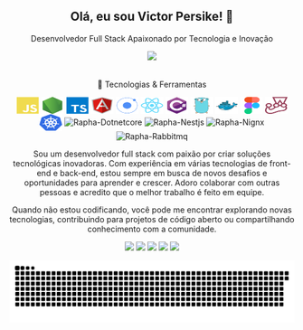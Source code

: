 <div align="center">
  <h2>Olá, eu sou Victor Persike! 👋</h2>
  <p>Desenvolvedor Full Stack Apaixonado por Tecnologia e Inovação</p>
</div>
<div align="center">
  <a href="https://github.com/vcpersike">
    <img height="180em" src="https://github-readme-stats.vercel.app/api/top-langs/?username=vcpersike&layout=compact&langs_count=7&theme=slateorange"/>
  </a>
</div>
<div align="center" style="display: inline_block"><br>
  <p>🔧 Tecnologias & Ferramentas</p>
  <img align="center" alt="Rapha-Js" height="30" width="40" src="https://raw.githubusercontent.com/devicons/devicon/master/icons/javascript/javascript-plain.svg">
  <img align="center" alt="Rapha-Node" height="30" width="40" src="https://raw.githubusercontent.com/devicons/devicon/master/icons/nodejs/nodejs-original.svg">
  <img align="center" alt="Rapha-Ts" height="30" width="40" src="https://raw.githubusercontent.com/devicons/devicon/master/icons/typescript/typescript-plain.svg">
  <img align="center" alt="Rapha-Angularjs" height="30" width="40" src="https://raw.githubusercontent.com/devicons/devicon/master/icons/angularjs/angularjs-original.svg">
  <img align="center" alt="Rapha-Ionic" height="30" width="40" src="https://raw.githubusercontent.com/devicons/devicon/master/icons/ionic/ionic-original.svg">
  <img align="center" alt="Rapha-React" height="30" width="40" src="https://raw.githubusercontent.com/devicons/devicon/master/icons/react/react-original.svg">
  <img align="center" alt="Rapha-Csharp" height="30" width="40" src="https://raw.githubusercontent.com/devicons/devicon/master/icons/csharp/csharp-original.svg">
  <img align="center" alt="Rapha-Go" height="30" width="40" src="https://raw.githubusercontent.com/devicons/devicon/master/icons/go/go-original.svg">
  <img align="center" alt="Rapha-Docker" height="30" width="40" src="https://raw.githubusercontent.com/devicons/devicon/master/icons/docker/docker-original.svg">
  <img align="center" alt="Rapha-Figma" height="30" width="40" src="https://raw.githubusercontent.com/devicons/devicon/master/icons/figma/figma-original.svg">
  <img align="center" alt="Rapha-Jest" height="30" width="40" src="https://raw.githubusercontent.com/devicons/devicon/master/icons/jest/jest-plain.svg">
  <img align="center" alt="Rapha-Kubernetes" height="30" width="40" src="https://raw.githubusercontent.com/devicons/devicon/master/icons/kubernetes/kubernetes-plain.svg">
  <img align="center" alt="Rapha-Dotnetcore" height="30" width="40" src="https://cdn.jsdelivr.net/gh/devicons/devicon@latest/icons/dotnetcore/dotnetcore-original.svg">
  <img align="center" alt="Rapha-Nestjs" height="30" width="40" src="https://cdn.jsdelivr.net/gh/devicons/devicon@latest/icons/nestjs/nestjs-original.svg">
  <img align="center" alt="Rapha-Nignx" height="30" width="40" src="https://cdn.jsdelivr.net/gh/devicons/devicon@latest/icons/nginx/nginx-original.svg">
  <img align="center" alt="Rapha-Rabbitmq" height="30" width="40" src="https://cdn.jsdelivr.net/gh/devicons/devicon@latest/icons/rabbitmq/rabbitmq-original.svg">
</div>

<div align="center">
  <p>
    Sou um desenvolvedor full stack com paixão por criar soluções tecnológicas inovadoras. Com experiência em várias tecnologias de front-end e back-end, estou sempre em busca de novos desafios e oportunidades para aprender e crescer. Adoro colaborar com outras pessoas e acredito que o melhor trabalho é feito em equipe.
  </p>
  <p>
    Quando não estou codificando, você pode me encontrar explorando novas tecnologias, contribuindo para projetos de código aberto ou compartilhando conhecimento com a comunidade.
  </p>
</div>

<div align="center"> 
  <a href="https://www.youtube.com/channel/UCyViC3FUfN-AwCEwrFLUNqw" target="_blank"><img src="https://img.shields.io/badge/YouTube-FF0000?style=for-the-badge&logo=youtube&logoColor=white" target="_blank"></a>
  <a href="https://www.instagram.com/vcpersike/" target="_blank"><img src="https://img.shields.io/badge/-Instagram-%23E4405F?style=for-the-badge&logo=instagram&logoColor=white" target="_blank"></a>
 <a href="https://discord.gg/qzV7fBpK" target="_blank"><img src="https://img.shields.io/badge/Discord-7289DA?style=for-the-badge&logo=discord&logoColor=white" target="_blank"></a> 
  <a href = "vcpersike@gmail.com"><img src="https://img.shields.io/badge/-Gmail-%23333?style=for-the-badge&logo=gmail&logoColor=white" target="_blank"></a>
  <a href="https://www.linkedin.com/in/victor-persike-78515b71/" target="_blank"><img src="https://img.shields.io/badge/-LinkedIn-%230077B5?style=for-the-badge&logo=linkedin&logoColor=white" target="_blank"></a> 

  ![Snake animation](https://github.com/vcpersike/vcpersike/blob/output/github-contribution-grid-snake.svg)
</div>
